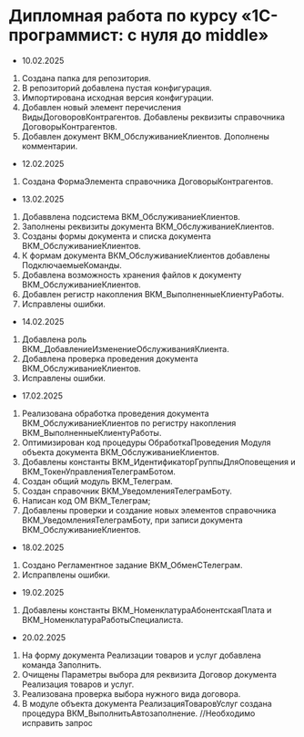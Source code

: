 # Дипломная работа по курсу «1C-программист: с нуля до middle»

* 10.02.2025
  
1. Создана папка для репозитория.
2. В репозиторий добавлена пустая конфигурация.
3. Импортирована исходная версия конфигурации.
4. Добавлен новый элемент перечисления ВидыДоговоровКонтрагентов. Добавлены реквизиты справочника ДоговорыКонтрагентов.
5. Добавлен документ ВКМ_ОбслуживаниеКлиентов. Дополнены комментарии.

* 12.02.2025
  
1. Создана ФормаЭлемента справочника ДоговорыКонтрагентов.

* 13.02.2025

1. Добаввлена подсистема ВКМ_ОбслуживаниеКлиентов.
2. Заполнены реквизиты документа ВКМ_ОбслуживаниеКлиентов.
3. Созданы формы документа и списка документа ВКМ_ОбслуживаниеКлиентов.
4. К формам документа ВКМ_ОбслуживаниеКлиентов добавлены ПодключаемыеКоманды.
5. Добавлена возможность хранения файлов к документу ВКМ_ОбслуживаниеКлиентов.
6. Добавлен регистр накопления ВКМ_ВыполненныеКлиентуРаботы.
7. Исправлены ошибки.

* 14.02.2025
  
1. Добавлена роль ВКМ_ДобавлениеИзменениеОбслуживанияКлиента.
2. Добавлена проверка проведения документа ВКМ_ОбслуживаниеКлиентов.
3. Исправлены ошибки.

* 17.02.2025

1. Реализована обработка проведения документа ВКМ_ОбслуживаниеКлиентов по регистру накопления ВКМ_ВыполненныеКлиентуРаботы.
2. Оптимизирован код процедуры ОбработкаПроведения Модуля объекта документа ВКМ_ОбслуживаниеКлиентов.
3. Добавлены константы ВКМ_ИдентификаторГруппыДляОповещения и ВКМ_ТокенУправленияТелеграмБотом.
4. Создан общий модуль ВКМ_Телеграм.
5. Создан справочник ВКМ_УведомленияТелеграмБоту.
6. Написан код ОМ ВКМ_Телеграм;
7. Добавлены проверки и создание новых элементов справочника ВКМ_УведомленияТелеграмБоту, при записи документа ВКМ_ОбслуживаниеКлиентов.

* 18.02.2025

1. Создано Регламентное задание ВКМ_ОбменСТелеграм.
2. Испрапвлены ошибки.

* 19.02.2025

1. Добавлены константы ВКМ_НоменклатураАбонентскаяПлата и ВКМ_НоменклатураРаботыСпециалиста.

* 20.02.2025

1. На форму документа Реализации товаров и услуг добавлена команда Заполнить.
2. Очищены Параметры выбора для реквизита Договор документа Реализация товаров и услуг.
3. Реализована проверка выбора нужного вида договора.
4. В модуле объекта документа РеализацияТоваровУслуг создана процедура ВКМ_ВыполнитьАвтозаполнение. //Необходимо исправить запрос